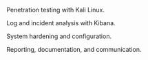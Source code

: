 Penetration testing with Kali Linux.


Log and incident analysis with Kibana.


System hardening and configuration.


Reporting, documentation, and communication.
